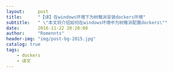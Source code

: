 ```yaml
---
layout:     post
title:      "【译】在windows环境下为树莓派安装dockers环境"
subtitle:   " \"本文将介绍如何在windows环境中为树莓派配置dockers\""
date:       2016-11-22 20:20:00
author:     "Romennts"
header-img: "img/post-bg-2015.jpg"
catalog: true
tags:
    - dockers
    - 译文
---
```



>
